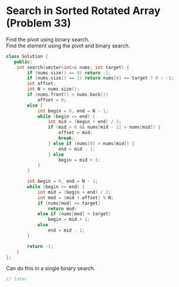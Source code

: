 # Search in Sorted Rotated Array (Problem 33)

Find the pivot using binary search.  
Find the element using the pivot and binary search.

```cpp
class Solution {
   public:
    int search(vector<int>& nums, int target) {
        if (nums.size() == 0) return -1;
        if (nums.size() == 1) return nums[0] == target ? 0 : -1;
        int offset;
        int N = nums.size();
        if (nums.front() < nums.back())
            offset = 0;
        else {
            int begin = 0, end = N - 1;
            while (begin <= end) {
                int mid = (begin + end) / 2;
                if (mid > 0 && nums[mid - 1] > nums[mid]) {
                    offset = mid;
                    break;
                } else if (nums[0] > nums[mid]) {
                    end = mid - 1;
                } else
                    begin = mid + 1;
            }
        }

        int begin = 0, end = N - 1;
        while (begin <= end) {
            int mid = (begin + end) / 2;
            int mod = (mid + offset) % N;
            if (nums[mod] == target)
                return mod;
            else if (nums[mod] < target)
                begin = mid + 1;
            else
                end = mid - 1;
        }

        return -1;
    }
};
```

Can do this in a single binary search.

```cpp
// later
```
